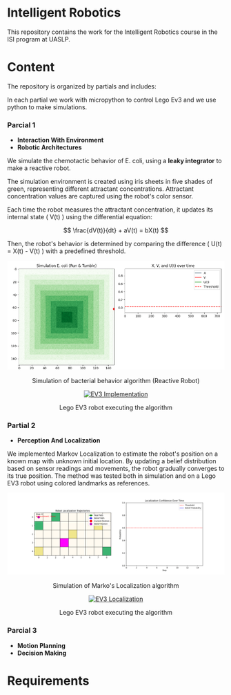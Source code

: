 # Intelligent Robotics

This repository contains the work for the Intelligent Robotics course in the ISI program at UASLP.

# Content
The repository is organized by partials and includes:

In each partial we work with micropython to control Lego Ev3 and we use python to make simulations.

### **Parcial 1**
- **Interaction With Environment**
- **Robotic Architectures**

We simulate the chemotactic behavior of E. coli, using a **leaky integrator** to make a reactive robot.

The simulation environment is created using iris sheets in five shades of green, representing different attractant concentrations. Attractant concentration values are captured using the robot's color sensor.

Each time the robot measures the attractant concentration, it updates its internal state \( V(t) \) using the differential equation:

$$
    \frac{dV(t)}{dt} + aV(t) = bX(t)
$$

Then, the robot's behavior is determined by comparing the difference \( U(t) = X(t) - V(t) \) with a predefined threshold.

<div align="center">
  <img src="multimedia/animation_ecoli.gif" alt="E.coli Chemotaxis Simulation" width="800"/>
  <p>Simulation of bacterial behavior algorithm (Reactive Robot)</p>

  [![EV3 Implementation](https://img.youtube.com/vi/UVyYjg4U8Js/0.jpg)](https://youtu.be/UVyYjg4U8Js)
  <p>Lego EV3 robot executing the algorithm</p>
</div>

### **Partial 2**
- **Perception And Localization**

We implemented Markov Localization to estimate the robot's position on a known map with unknown initial location. By updating a belief distribution based on sensor readings and movements, the robot gradually converges to its true position. The method was tested both in simulation and on a Lego EV3 robot using colored landmarks as references.

<div align="center">
  <img src="multimedia/animation_localization.gif" alt="Markov Localization Simulation" width="800"/>
  <p>Simulation of Marko's Localization algorithm</p>

  [![EV3 Localization](https://img.youtube.com/vi/xWVI8FGqY8Y/0.jpg)](https://youtu.be/xWVI8FGqY8Y)
  <p>Lego EV3 robot executing the algorithm</p>
</div>


### **Parcial 3**
- **Motion Planning**
- **Decision Making**

# Requirements